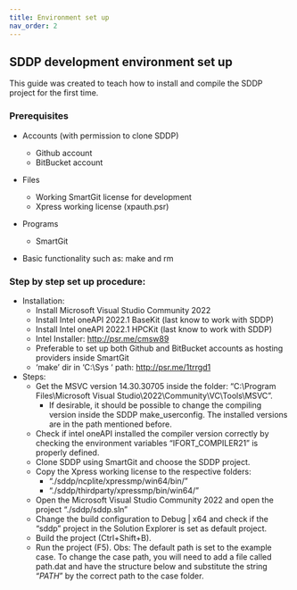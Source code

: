 ```yaml
---
title: Environment set up
nav_order: 2
---
```


## SDDP development environment set up
This guide was created to teach how to install and compile the SDDP project for the first time.

### Prerequisites

- Accounts (with permission to clone SDDP)
  - Github account
  - BitBucket account

- Files
  - Working SmartGit license for development
  - Xpress working license (xpauth.psr)
  
- Programs
  - SmartGit
  
- Basic functionality such as: make and rm

### Step by step set up procedure:

- Installation:
    - Install Microsoft Visual Studio Community 2022
    - Install Intel oneAPI 2022.1 BaseKit (last know to work with SDDP)
    - Install Intel oneAPI 2022.1 HPCKit (last know to work with SDDP)
    - Intel Installer: http://psr.me/cmsw89
    - Preferable to set up both Github and BitBucket accounts as hosting providers inside SmartGit
    - ‘make’ dir in ‘C:\Sys ‘ path: http://psr.me/1trrgd1
- Steps:
    - Get the MSVC version 14.30.30705 inside the folder: “C:\Program Files\Microsoft Visual Studio\2022\Community\VC\Tools\MSVC”.
        - If desirable, it should be possible to change the compiling version inside the SDDP make_userconfig. The installed versions are in the path mentioned before.
    - Check if intel oneAPI installed the compiler version correctly by checking the environment variables “IFORT_COMPILER21” is properly defined.
    - Clone SDDP using SmartGit and choose the SDDP project.
    - Copy the Xpress working license to the respective folders:
        - “./sddp/ncplite/xpressmp/win64/bin/”
        - “./sddp/thirdparty/xpressmp/bin/win64/”
    - Open the Microsoft Visual Studio Community 2022 and open the project “./sddp/sddp.sln”
    - Change the build configuration to Debug | x64 and check if the “sddp” project in the Solution Explorer is set as default project.
    - Build the project (Ctrl+Shift+B).
    - Run the project (F5).
    Obs: The default path is set to the example case. To change the case path, you will need to add a file called path.dat and have the structure below and substitute the string “$PATH$” by the correct path to the case folder.